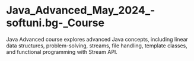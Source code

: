 # Java_Advanced_May_2024_-softuni.bg-_Course
Java Advanced course explores advanced Java concepts, including linear data structures, problem-solving, streams, file handling, template classes, and functional programming with Stream API.
